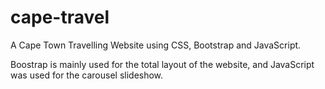 # cape-travel

A Cape Town Travelling Website using CSS, Bootstrap and JavaScript.

Boostrap is mainly used for the total layout of the website, and JavaScript was used for the carousel slideshow.
